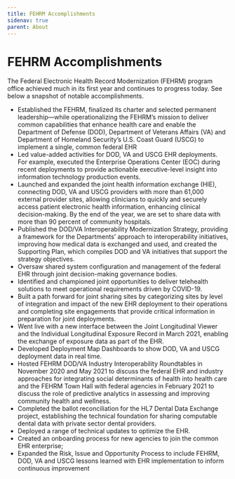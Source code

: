 ```yaml
---
title: FEHRM Accomplishments
sidenav: true
parent: About
---
```

# FEHRM Accomplishments

The Federal Electronic Health Record Modernization (FEHRM) program office achieved much in its first year and continues to progress today. See below a snapshot of notable accomplishments.

* Established the FEHRM, finalized its charter and selected permanent leadership—while operationalizing the FEHRM’s mission to deliver common capabilities that enhance health care and enable the Department of Defense (DOD), Department of Veterans Affairs (VA) and Department of Homeland Security’s U.S. Coast Guard (USCG) to implement a single, common federal EHR
* Led value-added activities for DOD, VA and USCG EHR deployments. For example, executed the Enterprise Operations Center (EOC) during recent deployments to provide actionable executive-level insight into information technology production events.
* Launched and expanded the joint health information exchange (HIE), connecting DOD, VA and USCG providers with more than 61,000 external provider sites, allowing clinicians to quickly and securely access patient electronic health information, enhancing clinical decision-making. By the end of the year, we are set to share data with more than 90 percent of community hospitals.
* Published the DOD/VA Interoperability Modernization Strategy, providing a framework for the Departments’ approach to interoperability initiatives, improving how medical data is exchanged and used, and created the Supporting Plan, which compiles DOD and VA initiatives that support the strategy objectives.
* Oversaw shared system configuration and management of the federal EHR through joint decision-making governance bodies.
* Identified and championed joint opportunities to deliver telehealth solutions to meet operational requirements driven by COVID-19.
* Built a path forward for joint sharing sites by categorizing sites by level of integration and impact of the new EHR deployment to their operations and completing site engagements that provide critical information in preparation for joint deployments.
* Went live with a new interface between the Joint Longitudinal Viewer and the Individual Longitudinal Exposure Record in March 2021, enabling the exchange of exposure data as part of the EHR.
* Developed Deployment Map Dashboards to show DOD, VA and USCG deployment data in real time.
* Hosted FEHRM DOD/VA Industry Interoperability Roundtables in November 2020 and May 2021 to discuss the federal EHR and industry approaches for integrating social determinants of health into health care and the FEHRM Town Hall with federal agencies in February 2021 to discuss the role of predictive analytics in assessing and improving community health and wellness.
* Completed the ballot reconciliation for the HL7 Dental Data Exchange project, establishing the technical foundation for sharing computable dental data with private sector dental providers.
* Deployed a range of technical updates to optimize the EHR.  
* Created an onboarding process for new agencies to join the common EHR enterprise;
* Expanded the Risk, Issue and Opportunity Process to include FEHRM, DOD, VA and USCG lessons learned with EHR implementation to inform continuous improvement